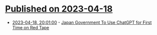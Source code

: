 # [Published on 2023-04-18](index.md)

* [2023-04-18, 20:01:00](https://slashdot.org/story/23/04/18/1448253/japan-government-to-use-chatgpt-for-first-time-on-red-tape?utm_source=rss1.0mainlinkanon&utm_medium=feed) - [Japan Government To Use ChatGPT for First Time on Red Tape](https://slashdot.org/story/23/04/18/1448253/japan-government-to-use-chatgpt-for-first-time-on-red-tape?utm_source=rss1.0mainlinkanon&utm_medium=feed)

